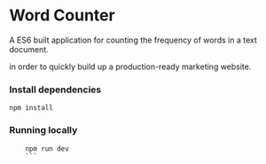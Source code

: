 # Word Counter

A ES6 built application for counting the frequency of words in a text document. 

in order to quickly build up a production-ready marketing website.

### Install dependencies

```
npm install
```

### Running locally
```
	npm run dev
	```
